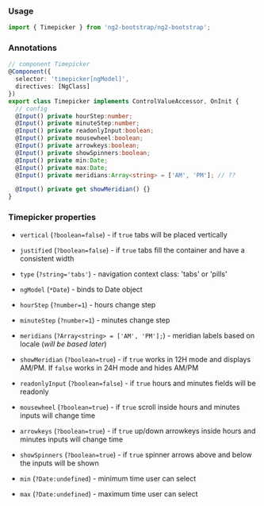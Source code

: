 ### Usage
```typescript
import { Timepicker } from 'ng2-bootstrap/ng2-bootstrap';
```

### Annotations
```typescript
// component Timepicker
@Component({
  selector: 'timepicker[ngModel]',
  directives: [NgClass]
})
export class Timepicker implements ControlValueAccessor, OnInit {
  // config
  @Input() private hourStep:number;
  @Input() private minuteStep:number;
  @Input() private readonlyInput:boolean;
  @Input() private mousewheel:boolean;
  @Input() private arrowkeys:boolean;
  @Input() private showSpinners:boolean;
  @Input() private min:Date;
  @Input() private max:Date;
  @Input() private meridians:Array<string> = ['AM', 'PM']; // ??

  @Input() private get showMeridian() {}
}
```

### Timepicker properties
  - `vertical` (`?boolean=false`) - if `true` tabs will be placed vertically
  - `justified` (`?boolean=false`) - if `true` tabs fill the container and have a consistent width
  - `type` (`?string='tabs'`) - navigation context class: 'tabs' or 'pills'

  - `ngModel` (`*Date`) - binds to Date object
  - `hourStep` (`?number=1`) - hours change step
  - `minuteStep` (`?number=1`) - minutes change step
  - `meridians` (`?Array<string> = ['AM', 'PM'];`) - meridian labels based on locale (*will be based later*)
  - `showMeridian` (`?boolean=true`) - if `true` works in 12H mode and displays AM/PM. If `false` works in 24H mode and hides AM/PM
  - `readonlyInput` (`?boolean=false`) - if `true` hours and minutes fields will be readonly
  - `mousewheel` (`?boolean=true`) - if `true` scroll inside hours and minutes inputs will change time
  - `arrowkeys` (`?boolean=true`) - if `true` up/down arrowkeys inside hours and minutes inputs will change time
  - `showSpinners` (`?boolean=true`) - if `true` spinner arrows above and below the inputs will be shown
  - `min` (`?Date:undefined`) - minimum time user can select
  - `max` (`?Date:undefined`) - maximum time user can select
